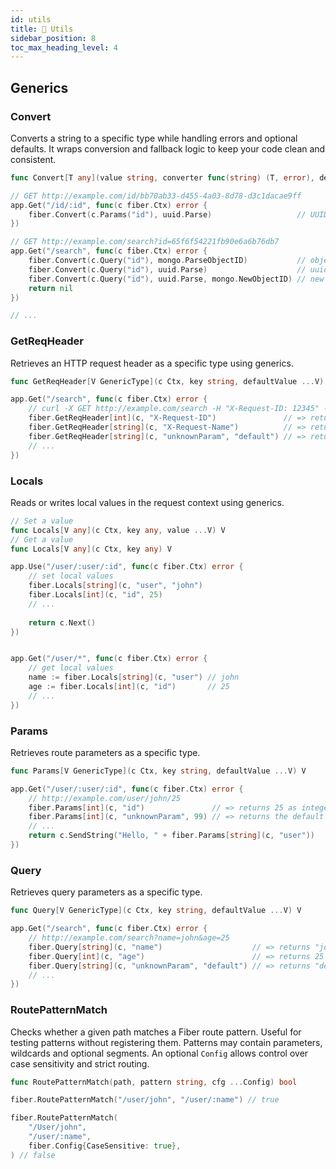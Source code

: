 ```yaml
---
id: utils
title: 🧰 Utils
sidebar_position: 8
toc_max_heading_level: 4
---
```


## Generics

### Convert

Converts a string to a specific type while handling errors and optional defaults.
It wraps conversion and fallback logic to keep your code clean and consistent.

```go title="Signature"
func Convert[T any](value string, converter func(string) (T, error), defaultValue ...T) (T, error)
```

```go title="Example"
// GET http://example.com/id/bb70ab33-d455-4a03-8d78-d3c1dacae9ff
app.Get("/id/:id", func(c fiber.Ctx) error {
    fiber.Convert(c.Params("id"), uuid.Parse)                   // UUID(bb70ab33-d455-4a03-8d78-d3c1dacae9ff), nil
})

// GET http://example.com/search?id=65f6f54221fb90e6a6b76db7
app.Get("/search", func(c fiber.Ctx) error {
    fiber.Convert(c.Query("id"), mongo.ParseObjectID)           // objectid(65f6f54221fb90e6a6b76db7), nil
    fiber.Convert(c.Query("id"), uuid.Parse)                    // uuid.Nil, error(cannot parse given uuid)
    fiber.Convert(c.Query("id"), uuid.Parse, mongo.NewObjectID) // new object id generated and return nil as error.
    return nil
})

// ...
```

### GetReqHeader

Retrieves an HTTP request header as a specific type using generics.

```go title="Signature"
func GetReqHeader[V GenericType](c Ctx, key string, defaultValue ...V) V
```

```go title="Example"
app.Get("/search", func(c fiber.Ctx) error {
    // curl -X GET http://example.com/search -H "X-Request-ID: 12345" -H "X-Request-Name: John"
    fiber.GetReqHeader[int](c, "X-Request-ID")               // => returns 12345 as integer.
    fiber.GetReqHeader[string](c, "X-Request-Name")          // => returns "John" as string.
    fiber.GetReqHeader[string](c, "unknownParam", "default") // => returns "default" as string.
    // ...
})
```

### Locals

Reads or writes local values in the request context using generics.

```go title="Signature"
// Set a value
func Locals[V any](c Ctx, key any, value ...V) V
// Get a value
func Locals[V any](c Ctx, key any) V
```

```go title="Example"
app.Use("/user/:user/:id", func(c fiber.Ctx) error {
    // set local values
    fiber.Locals[string](c, "user", "john")
    fiber.Locals[int](c, "id", 25)
    // ...
    
    return c.Next()
})


app.Get("/user/*", func(c fiber.Ctx) error {
    // get local values
    name := fiber.Locals[string](c, "user") // john
    age := fiber.Locals[int](c, "id")       // 25
    // ...
})
```

### Params

Retrieves route parameters as a specific type.

```go title="Signature"
func Params[V GenericType](c Ctx, key string, defaultValue ...V) V
```

```go title="Example"
app.Get("/user/:user/:id", func(c fiber.Ctx) error {
    // http://example.com/user/john/25
    fiber.Params[int](c, "id")               // => returns 25 as integer.
    fiber.Params[int](c, "unknownParam", 99) // => returns the default 99 as integer.
    // ...
    return c.SendString("Hello, " + fiber.Params[string](c, "user"))
})
```

### Query

Retrieves query parameters as a specific type.

```go title="Signature"
func Query[V GenericType](c Ctx, key string, defaultValue ...V) V
```

```go title="Example"
app.Get("/search", func(c fiber.Ctx) error {
    // http://example.com/search?name=john&age=25
    fiber.Query[string](c, "name")                    // => returns "john"
    fiber.Query[int](c, "age")                        // => returns 25 as integer.
    fiber.Query[string](c, "unknownParam", "default") // => returns "default" as string.
    // ...
})
```

### RoutePatternMatch

Checks whether a given path matches a Fiber route pattern. Useful for testing
patterns without registering them. Patterns may contain parameters, wildcards
and optional segments. An optional `Config` allows control over case sensitivity
and strict routing.

```go title="Signature"
func RoutePatternMatch(path, pattern string, cfg ...Config) bool
```

```go title="Example"
fiber.RoutePatternMatch("/user/john", "/user/:name") // true

fiber.RoutePatternMatch(
    "/User/john",
    "/user/:name",
    fiber.Config{CaseSensitive: true},
) // false
```
